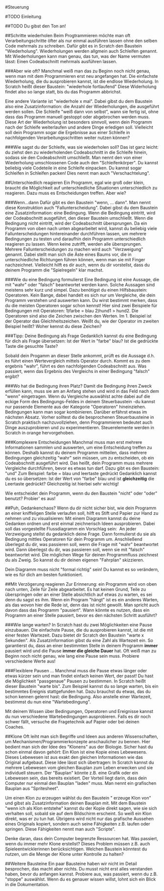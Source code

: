 #Steuerung

#TODO Einleitung

##TODO Du gibst den Ton an!

##Schritte wiederholen
Beim Progtrammieren möchte man oft Verarbeitungschritte öfter als nur einmal ausführen lassen ohne den selben Code mehrmals zu schreiben.
Dafür gibt es in Scratch den Baustein "Wiederholung". Wiederholungen werden allgmein auch Schleifen genannt.
Mit Wiederholungen kann man genau, das tun, was der Name vermuten lässt: Einen Codeabschnitt mehrmals ausführen lassen.

###Aber wie oft?
Manchmal weiß man das zu Beginn noch nicht genau, wenn man mit dem Programmieren erst neu angefangen hat.
Die einfachste Wiederholung, die du ausprobieren kannst, ist die endlose Wiederholung.
In Scratch heißt dieser Baustein: "wiederhole fortlaufend"
Diese Widerholung findet also so lange statt, bis du das Programm abbrichst.

Eine andere Variante ist "wiederhole x mal".
Dabei gibst du dem Baustein also eine Zusatzinformation: die Anzahl der Wiederholungen, die ausgeführt werden sollen.
Die Schleife "weiß dann von selbst", wann sie fertig ist, ohne dass das Programm manuell gestoppt oder abgebrochen werden muss.
Diese Art der Wiederholung ist besonders sinnvoll, wenn dein Programm nach der Schleife weiterlaufen und andere Dinge erledigen soll.
Vielleicht soll dein Programm sogar die Ergebnisse aus einer Schleife in nachfolgenden Verarbeitungsschritten weiter nutzen können?

###Wie sagst du der Schleife, was sie wiederholen soll?
Das ist ganz leicht: du ziehst den zu wiederholenden Codeabschnitt in die Schleife hinein, sodass sie den Codeabschnitt umschließt.
Man nennt den von einer Wiederholung umschlossenen Code auch den "Schleifenkörper".
Du kannst beliebig viele Codeteile in eine Schleife einpacken.
Du kannst sogar Schleifen in Schleifen packen! Dies nennt man auch "Verschachtelung".


##Unterschiedlich reagieren
Ein Programm, egal wie groß oder klein, braucht die Möglichkeit auf unterschiedliche Situationen unterschiedlich zu reagieren.
Dazu muss es Entscheidungen treffen. Aber wie?

###Wenn...dann
Dafür gibt es den Baustein "wenn, ... dann". Man nennt diese Konstruktion auch "Fallunterscheidung".
Dabei gibst du dem Baustein eine Zusatzinformation: eine Bedingung.
Wenn die Bedingung eintritt, wird der Codeabschnitt ausgeführt, den dieser Baustein umschließt.
Wenn die Bedingung nicht eintritt, wird der Codeabschnitt übersprungen.
Da ein Programm von oben nach unten abgearbeitet wird, kannst du beliebig viele Fallunterscheidungen hintereinander durchführen lassen, um mehrere Bedingungen zu testen und daraufhin dein Programm unterschiedlich reagieren zu lassen.
Wenn keine zutrifft, werden alle übersprungen.
Mehrere Fallunterscheidungen zu machen wird auch "Verzweigung" genannt. Dabei stellt man sich die Äste eines Baums vor, die in unterschiedliche Richtungen führen können, wenn man sie mit Finger nachzeichnet.
Vielleicht hilft es dir auch, wenn du dir vorstellst, dass du deinem Programm die "Spielregeln" klar machst.


###Wie du eine Bedingung formulierst
Eine Bedingung ist eine Aussage, die mit "wahr" oder "falsch" beantwortet werden kann. Solche Aussagen sind meistens sehr kurz und simpel.
Dazu benötigst du einen Hilfsbaustein: Operatoren. Kein Bange, dabei handelt es sich nur um Vergleiche, die dein Programm verstehen und auswerten kann. Du wirst bestimmt merken, dass du die meisten Operatoren sogar schon kennst!
Hier sind zwei Beispiele für Bedingungen mit Operatoren:
1)farbe = blau
2)hund1 > hund2.
Die Operatoren sind also die Zeichen zwischen den Werten. Im 1. Beispiel ist der Operator das Gleichheitszeichen.
Weißt du, wie der Operator im zweiten Beispiel heißt? Woher kennst du diese Zeichen?

###Tipp: Deine Bedingung als Frage
Gedanklich kannst du eine Bedingung für dich als Frage übersetzen:
Ist der Wert in "farbe" blau?
Ist die gedrückte Taste die gesuchte Taste?

Sobald dein Progamm an dieser Stelle ankommt, prüft es die Aussage d.h. es führt einen Wertevergleich mittels Operator durch. Kommt es zu dem ergebnis "wahr", führt es den nachfolgenden Codeabschnitt aus.
Was passiert, wenn das Ergebnis des Vergleichs in einer Bedingung "falsch" ergibt?

###Wo hat die Bedingung ihren Platz?
Damit die Bedingung ihren Zweck erfüllen kann, muss sie am an Anfang stehen und wird in das Feld nach dem "wenn" eingetragen.
Wenn du Vergleiche auswählst achte dabei auf die eckige Form des Bedingungs-Feldes in deinem Steuerbaustein -du kannst nur passende Elemente aus der Kategorie "Operatoren" hineinziehen.
Bedingungen kann man sogar kombinieren. Darüber erfährst etwas im nächsten Absatz. Vorher solltest du die besprochenen Steuerbausteine in Scratch praktisch nachzuvollziehen, denn Programmieren bedeutet auch Dinge auszuprobieren und zu experimentieren.
Steuerelemente werden in Scratch in orange hervorgehoben.


###Komplexere Entscheidungen
Manchmal muss man erst mehrere Informationen sammlen und auswerten, um eine Entscheidung treffen zu können.
Deshalb kannst du deinem Programm mitteilen, dass mehrere Bedingungen gleichzeitig "wahr" sein müssen, um zu entscheiden, ob ein Codeabschnitt ausgeführt wird. Das heißt, dein Programm muss mehrere Vergleiche durchführen, bevor es etwas tun darf.
Dazu gibt es den Baustein: "und"
Zum Beispiel: farbe = blau und leertaste gedrückt
Gedanklich kannst du es so übersetzen: Ist der Wert von "farbe" blau und ist **gleichzeitig** die Leertaste gedrückt? Gleichzeitig ist hierbei sehr wichtig!

Wie entscheidet dein Programm, wenn du den Baustein "nicht" oder "oder" benutzt?
Probier' es aus!


##Puh, Gedankenchaos?
Wenn du dir nicht sicher bist, wie dein Programm an einer kniffeligen Stelle verlaufen soll, hilft es Stift und Papier zur Hand zu nehmen und zu visualisieren:
Mit einem Diagramm kannst du deine Gedanken ordnen und erst einmal zeichnerisch Ideen ausprobieren. Dabei soll das vorgestellte Flussdiagramm ein Vorschlag sein:
**_<img von flussdiagramm>_**
An jeder Verzweigung stellst du gedanklich deine Frage.
Dann formulierst du sie als Bedingung mittles Operatoren für dein Programm um.
Anschließend überlegst du dir, was passieren soll, wenn die Frage mit "wahr" beantwortet wird.
Dann überlegst du dir, was passieren soll, wenn sie mit "falsch" beantwortet wird.
Die möglichen Wege für deinen Programmfluss zeichnest du als Zweig.
So kannst du dir deinen eigenen "Fahrplan" skizzieren.

Dein Diagramm muss nicht "formal richtig" sein! Du kannst es so verändern, wie es für dich am besten funktioniert.

##Mit Verzögerung reagieren
Zur Erinnerung: ein Programm wird von oben nach unten, Zeile für Zeile abgearbeitet. Es hat keinen Grund, Teile zu überspringen oder an einer Stelle absichtlich auf etwas zu warten, es sei denn du sagst es ihm. Wenn ein Program "hängt" ist es ein anderes Warten, als das wovon hier die Rede ist, denn das ist nicht gewollt. Man spricht auch davon dass das Programm "pausiert".
Wann könnte es nutzen, dass ein Programm an einer Stelle pausiert, bevor es den nächsten Schritt ausführt?

###Wie lange warten?
In Scratch hast du zwei Möglichkeiten eine Pause einzubauen.
Die einfachste Pause, die du ausprobieren kannst, ist die mit einer festen Wartezeit.
Dazu bietet dir Scratch den Baustein "warte x Sekunden". Als Zusatzinformation gibst du eine Zahl als Wartezeit ein.
So garantierst du, dass an einer bestimmten Stelle in deinem Programm **immer** pausiert wird und die Pause **immer die gleiche Dauer** hat.
Oft weiß man zu Beginn noch nicht genau, wie lang eine Pause sein muss. Probiere verschiedene Werte aus!

###Flexiblere Pausen ...
Manchmal muss die Pause etwas länger oder etwas kürzer sein und man findet einfach keinen Wert, der passt!
Du hast die Möglichkeit "passgenaue" Pausen zu bestimmen. In Scratch heißt dieser Baustein "warte bis".
Zum Beispiel kannst du so lange warten, bis ein bestimmtes Ereignis stattgefunden hat.
Dazu brauchst du etwas, das du schon kennen gelernt hast: die Bedingung.
Also anstelle einer Wartezeit, bestimmst du nun eine "Wartebedingung".

Mit deinem Wissen über Bedingungen, Operatoren und Ereignisse kannst du nun verschiedene Wartebedingungen ausprobieren.
Falls es dir noch schwer fällt, versuche die Fragetechnik auf Papier oder bei deinen Coaches.


##Klone
Oft leiht man sich Begriffe und Ideen aus anderen Wissenschaften, um Mechanismen/Programmierkonzepte anschaulicher zu bennen. Hier bedient man sich der Idee des "Klonens" aus der Biologie.
Sicher hast du schon einmal davon gehört: Ein Klon ist eine Kopie eines Lebewesens. Dieses Lebewesen ist aus exakt den gleichen Informationen wie das Original aufgebaut. Diese Idee lässt sich übertragen: In Scratch kannst du mehrere Lebewesen vom gleichen Bauplan zum Leben erwecken und sie individuell steuern. Der "Bauplan" könnte z.B. eine Grafik oder ein Lebewesen sein, das bereits existiert. Der Vorteil liegt darin, dass dein Computer nur einmal den Bauplan "laden" muss. Man nennt ein grafischen Bauplan aus "Spritesheet".

Um einen Klon zu erzeugen wählst du den Baustein " erzeuge Klon von" und gibst als Zusatzinformation deinen Bauplan mit.
Mit dem Baustein "wenn ich als Klon entstehe" kannst du der Kopie direkt sagen, wie sie sich verhalten soll, sobald sie auf dem Bildschirm erscheint. So weiß ein Klon direkt, was er zu tun hat.
Übrigens wird nicht nur das grafische Aussehen eines Originals kopiert, sondern auch seine Fähigkeiten z.B. laufen oder springen. Diese Fähigkeiten nennt man auch "Scripte".

Denke daran, dass dein Computer begrenzte Ressourcen hat.
Was passiert, wenn du immer mehr Klone erstellst?
Dieses Problem müssen z.B. auch Spieleentwicklerinnen berücksichtigen.
Welchen Baustein könntest du nutzen, um die Menge der Klone unter Kontrolle zu halten?


##Weitere Bausteine
Ein paar Bausteine haben wir nicht im Detail besprochen, das macht aber nichts. Du musst nicht erst alles verstanden haben, bevor du anfangen kannst. Probiere aus, was passiert, wenn du z.B. "stoppe" auswählst. Wenn du es genauer wissen willst, lohnt sich ein Blick in die Dokumentation.
**_<Link>_**
